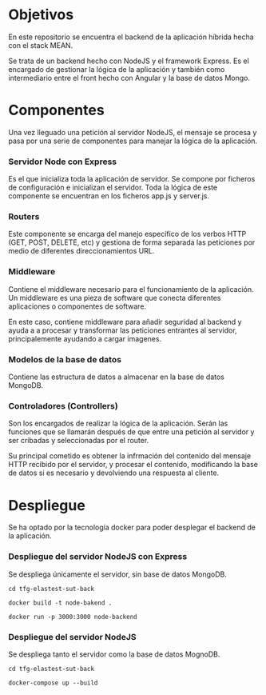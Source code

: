 # Objetivos
En este repositorio se encuentra el backend de la aplicación híbrida 
hecha con el stack MEAN.

Se trata de un backend hecho con NodeJS y el framework Express. Es el encargado
de gestionar la lógica de la aplicación y también como intermediario entre el front
hecho con Angular y la base de datos Mongo.

# Componentes
Una vez lleguado una petición al servidor NodeJS, el mensaje se procesa y 
pasa por una serie de componentes para manejar la lógica de la aplicación.

### Servidor Node con Express
Es el que inicializa toda la aplicación de servidor. Se compone por ficheros de configuración 
e inicializan el servidor. Toda la lógica de este componente se encuentran en los ficheros
app.js y server.js.

### Routers
Este componente se encarga del manejo específico de los verbos HTTP (GET, POST, DELETE, etc) y 
gestiona de forma separada las peticiones por medio de diferentes direccionamientos URL. 

### Middleware
Contiene el middleware necesario para el funcionamiento de la aplicación. 
Un middleware es una pieza de software que conecta diferentes aplicaciones o componentes de software.

En este caso, contiene middleware para añadir seguridad al backend y ayuda a 
a procesar y transformar las peticiones entrantes al servidor, principalemente 
ayudando a cargar imagenes.

### Modelos de la base de datos
Contiene las estructura de datos a almacenar en la base de datos MongoDB.

### Controladores (Controllers)
Son los encargados de realizar la lógica de la aplicación. Serán las funciones
que se llamarán después de que entre una petición al servidor y ser cribadas y 
seleccionadas por el router.

Su principal cometido es obtener la infrmación del contenido del mensaje HTTP
recibido por el servidor, y procesar el contenido, modificando la base de datos
si es necesario y devolviendo una respuesta al cliente.


# Despliegue
Se ha optado por la tecnología docker para poder desplegar el backend de la aplicación.

### Despliegue del servidor NodeJS con Express
Se despliega únicamente el servidor, sin base de datos MongoDB.

`cd tfg-elastest-sut-back`

`docker build -t node-bakend .`

`docker run -p 3000:3000 node-backend`

### Despliegue del servidor NodeJS
Se despliega tanto el servidor como la base de datos MognoDB.

`cd tfg-elastest-sut-back`

`docker-compose up --build`